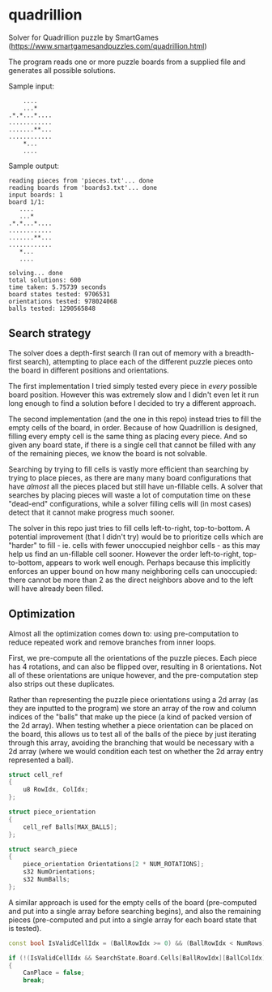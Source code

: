 # quadrillion
Solver for Quadrillion puzzle by SmartGames (https://www.smartgamesandpuzzles.com/quadrillion.html)

The program reads one or more puzzle boards from a supplied file and generates all possible solutions.

Sample input:
```
    ....
    ...*
.*.*...*....
............
.......**...
............
    *...
    ....
 ```
 
 Sample output:
 ```
 reading pieces from 'pieces.txt'... done
reading boards from 'boards3.txt'... done
input boards: 1
board 1/1:
    ....    
    ...*    
.*.*...*....
............
.......**...
............
    *...    
    ....    

solving... done
total solutions: 600
time taken: 5.75739 seconds
board states tested: 9706531
orientations tested: 978024068
balls tested: 1290565848
```

## Search strategy

The solver does a depth-first search (I ran out of memory with a breadth-first search), attempting to place each of the different puzzle pieces onto the board in different positions and orientations.

The first implementation I tried simply tested every piece in _every_ possible board position. However this was extremely slow and I didn't even let it run long enough to find a solution before I decided to try a different approach.

The second implementation (and the one in this repo) instead tries to fill the empty cells of the board, in order. Because of how Quadrillion is designed, filling every empty cell is the same thing as placing every piece. And so given any board state, if there is a single cell that cannot be filled with any of the remaining pieces, we know the board is not solvable.

Searching by trying to fill cells is vastly more efficient than searching by trying to place pieces, as there are many many board configurations that have _almost_ all the pieces placed but still have un-fillable cells. A solver that searches by placing pieces will waste a lot of computation time on these "dead-end" configurations, while a solver filling cells will (in most cases) detect that it cannot make progress much sooner.

The solver in this repo just tries to fill cells left-to-right, top-to-bottom. A potential improvement (that I didn't try) would be to prioritize cells which are "harder" to fill - ie. cells with fewer unoccupied neighbor cells - as this may help us find an un-fillable cell sooner. However the order left-to-right, top-to-bottom, appears to work well enough. Perhaps because this implicitly enforces an upper bound on how many neighboring cells can unoccupied: there cannot be more than 2 as the direct neighbors above and to the left will have already been filled.

## Optimization

Almost all the optimization comes down to: using pre-computation to reduce repeated work and remove branches from inner loops.

First, we pre-compute all the orientations of the puzzle pieces. Each piece has 4 rotations, and can also be flipped over, resulting in 8 orientations. Not all of these orientations are unique however, and the pre-computation step also strips out these duplicates.

Rather than representing the puzzle piece orientations using a 2d array (as they are inputted to the program) we store an array of the row and column indices of the "balls" that make up the piece (a kind of packed version of the 2d array). When testing whether a piece orientation can be placed on the board, this allows us to test all of the balls of the piece by just iterating through this array, avoiding the branching that would be necessary with a 2d array (where we would condition each test on whether the 2d array entry represented a ball).

````C++
struct cell_ref
{
    u8 RowIdx, ColIdx;
};

struct piece_orientation
{
    cell_ref Balls[MAX_BALLS];
};

struct search_piece
{
    piece_orientation Orientations[2 * NUM_ROTATIONS];
    s32 NumOrientations;
    s32 NumBalls;
};
````

A similar approach is used for the empty cells of the board (pre-computed and put into a single array before searching begins), and also the remaining pieces (pre-computed and put into a single array for each board state that is tested).


````C++
const bool IsValidCellIdx = (BallRowIdx >= 0) && (BallRowIdx < NumRows) && (BallColIdx >= 0) && (BallColIdx < NumCols);

if (!(IsValidCellIdx && SearchState.Board.Cells[BallRowIdx][BallColIdx] == cell_value::Empty))
{
    CanPlace = false;
    break;
````


